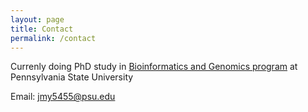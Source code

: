 ```yaml
---
layout: page
title: Contact
permalink: /contact
---
```


Currenly doing PhD study in <a href="https://www.huck.psu.edu/people/jianyu-yang" target="_blank">Bioinformatics and Genomics program</a> at Pennsylvania State University

Email: jmy5455@psu.edu